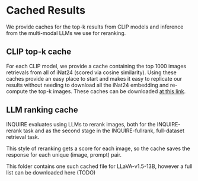 # Cached Results

We provide caches for the top-k results from CLIP models and inference from the multi-modal LLMs we use for reranking.

## CLIP top-k cache

For each CLIP model, we provide a cache containing the top 1000 images retrievals from all of iNat24 (scored via cosine similarity). Using these caches provide an easy place to start and makes it easy to replicate our results without needing to download all the iNat24 embedding and re-compute the top-k images. These caches can be downloaded [at this link](https://drive.google.com/drive/folders/1IM4EO6BCpEpHVbtnhN5Ef74GFNsk2l3e?usp=sharing).

## LLM ranking cache

INQUIRE evaluates using LLMs to rerank images, both for the INQUIRE-rerank task and as the second stage in the INQUIRE-fullrank, full-dataset retrieval task.

This style of reranking gets a score for each image, so the cache saves the response for each unique (image, prompt) pair.

This folder contains one such cached file for LLaVA-v1.5-13B, however a full list can be downloaded here (TODO)
